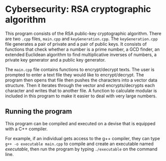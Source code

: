 # Cybersecurity: RSA cryptographic algorithm

This program consists of the RSA public-key cryptographic algorithm. There are two `.cpp` files, `main.cpp` and `keyGeneration.cpp`. The `keyGeneration.cpp` file generates a pair of private and a pair of public keys. It consists of functions that check whether a number is a prime number, a GCD finder, an extended Euclidean algorithm to find multiplicative inverses of numbers, a private key generator and a public key generator.

The `main.cpp` file contains functions to encrypt/decrypt texts. The user is prompted to enter a text file they would like to encrypt/decrypt. The program then opens that file then pushes the characters into a vector data structure. Then it iterates through the vector and encrypts/decrypts each character and writes that to another file. A function to calculate modular is included in this program to make it easier to deal with very large numbers. 

## Running the program

This program can be compiled and executed on a devise that is equipped with a C++ compiler.  

For example, if an individual gets access to the g++ compiler, they can type `g++ -o executable main.cpp` to compile and create an executable named *executable*, then run the program by typing `./executable` on the command line. 

